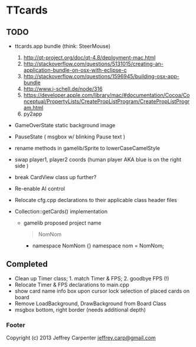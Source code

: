 # TTcards

## TODO

* ttcards.app bundle (think: SteerMouse)
    1. http://qt-project.org/doc/qt-4.8/deployment-mac.html
    2. http://stackoverflow.com/questions/5131015/creating-an-application-bundle-on-osx-with-eclipse-c
    3. http://stackoverflow.com/questions/1596945/building-osx-app-bundle
    4. http://www.j-schell.de/node/316
    5. https://developer.apple.com/library/mac/#documentation/Cocoa/Conceptual/PropertyLists/CreatePropListProgram/CreatePropListProgram.html
    6. py2app

* GameOverState static background image
* PauseState ( msgbox w/ blinking Pause text )
* rename methods in gamelib/Sprite to lowerCaseCamelStyle
* swap player1, player2 coords (human player AKA blue is on the right side )
* break CardView class up further?
* Re-enable AI control
* Relocate cfg.cpp declarations to their applicable class header files
* Collection::getCards() implementation

    - gamelib proposed project name
        > NomNom
        * namespace NomNom {} namespace nom = NomNom;


## Completed

* Clean up Timer class; 1. match Timer & FPS; <strikethrough> 2. goodbye FPS (!) </strikethrough>
* Relocate Timer & FPS declarations to main.cpp
* show card name info box upon cursor lock selection of placed cards on board
* Remove LoadBackground, DrawBackground from Board Class
* msgbox bottom, right border (needs additional depth)

### Footer

Copyright (c) 2013 Jeffrey Carpenter <jeffrey.carp@gmail.com>

